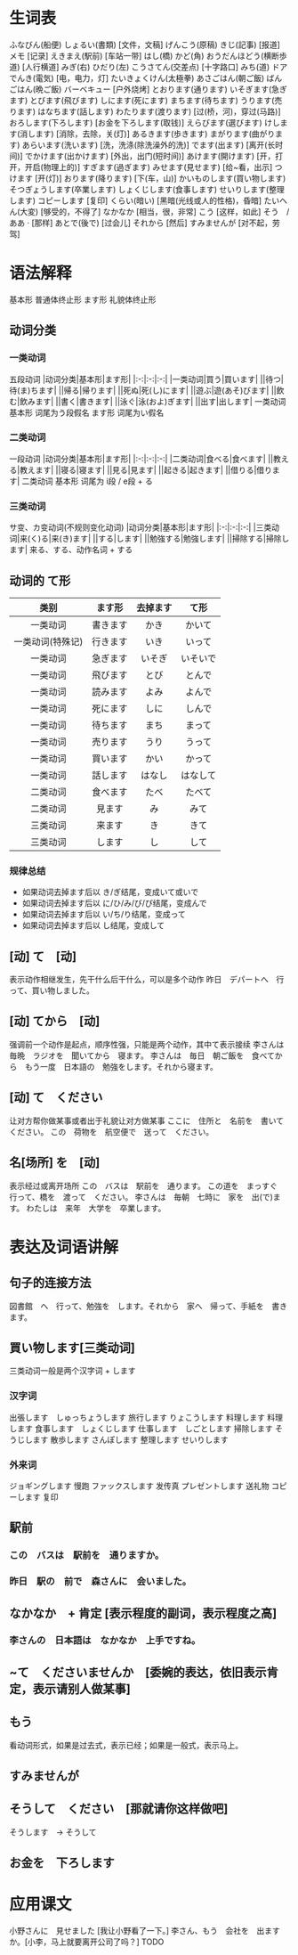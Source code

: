# 生词表
ふなびん(船便)
しょるい(書類)  [文件，文稿]
げんこう(原稿)
きじ(記事)  [报道]
メモ    [记录]
えきまえ(駅前)  [车站一带]
はし(橋)
かど(角)
おうだんほどう(横断歩道)    [人行横道]
みぎ(右)
ひだり(左)
こうさてん(交差点)  [十字路口]
みち(道)
ドア
でんき(電気)    [电，电力，灯]
たいきょくけん(太極拳)
あさごはん(朝ご飯)
ばんごはん(晩ご飯)
バーベキュー    [户外烧烤]
とおります(通ります)
いそぎます(急ぎます)
とびます(飛びます)
しにます(死にます)
まちます(待ちます)
うります(売ります)
はなちます(話します)
わたります(渡ります)    [过(桥，河)，穿过(马路)]
おろします(下ろします)  [お金を下ろします(取钱)]
えらびます(選びます)
けします(消します)  [消除，去除，关(灯)]
あるきます(歩きます)
まがります(曲がります)
あらいます(洗います)    [洗，洗涤(除洗澡外的洗)]
でます(出ます)  [离开(长时间)]
でかけます(出かけます)  [外出，出门(短时间)]
あけます(開けます)  [开，打开，开启(物理上的)]
すぎます(過ぎます)
みせます(見せます)  [给~看，出示]
つけます    [开(灯)]
おります(降ります)  [下(车，山)]
かいものします(買い物します)
そつぎょうします(卒業します)
しょくじします(食事します)
せいりします(整理します)
コピーします    [复印]
くらい(暗い)    [黑暗(光线或人的性格)，昏暗]
たいへん(大変)  [够受的，不得了]
なかなか    [相当，很，非常]
こう    [这样，如此]
そう　/ ああ   · [那样]
あとで(後で)    [过会儿]
それから    [然后]
すみませんが    [对不起，劳驾]

# 语法解释
基本形 普通体终止形
ます形 礼貌体终止形
## 动词分类
### 一类动词
五段动词
|动词分类|基本形|ます形|
|:-:|:-:|:-:|
|一类动词|買う|買います|
||待つ|待(ま)ちます|
||帰る|帰ります|
||死ぬ|死(し)にます|
||遊ぶ|遊(あそ)びます|
||飲む|飲みます|
||書く|書きます|
||泳ぐ|泳(およ)ぎます|
||出す|出します|
一类动词 基本形 词尾为う段假名
        ます形 词尾为い假名
### 二类动词
一段动词
|动词分类|基本形|ます形|
|:-:|:-:|:-:|
|二类动词|食べる|食べます|
||教える|教えます|
||寝る|寝ます|
||見る|見ます|
||起きる|起きます|
||借りる|借ります|
二类动词 基本形 词尾为 i段 / e段 + る
### 三类动词
サ变、カ变动词(不规则变化动词)
|动词分类|基本形|ます形|
|:-:|:-:|:-:|
|三类动词|来(く)る|来(き)ます|
||する|します|
||勉強する|勉強します|
||掃除する|掃除します|
来る、する、动作名词 + する
## 动词的 て形
|类别|ます形|去掉ます|て形|
|:-:|:-:|:-:|:-:|
|一类动词|書きます|かき|かいて|
|一类动词(特殊记)|行きます|いき|いって|
|一类动词|急ぎます|いそぎ|いそいで|
|一类动词|飛びます|とび|とんで|
|一类动词|読みます|よみ|よんで|
|一类动词|死にます|しに|しんで|
|一类动词|待ちます|まち|まって|
|一类动词|売ります|うり|うって|
|一类动词|買います|かい|かって|
|一类动词|話します|はなし|はなして|
|二类动词|食べます|たべ|たべて|
|二类动词|見ます|み|みて|
|三类动词|来ます|き|きて|
|三类动词|します|し|して|
### 规律总结
- 如果动词去掉ます后以 き/ぎ结尾，变成いて或いで
- 如果动词去掉ます后以 に/ひ/み/び/ぴ结尾，变成んで
- 如果动词去掉ます后以 い/ち/り结尾，变成って
- 如果动词去掉ます后以 し结尾，变成して

## [动] て　[动] 
表示动作相继发生，先干什么后干什么，可以是多个动作
昨日　デパートへ　行って、買い物しました。
## [动] てから　[动]
强调前一个动作是起点，顺序性强，只能是两个动作，其中て表示接续
李さんは　毎晩　ラジオを　聞いてから　寝ます。
李さんは　毎日　朝ご飯を　食べてから　もう一度　日本語の　勉強をします。それから寝ます。
## [动] て　ください
让对方帮你做某事或者出于礼貌让对方做某事
ここに　住所と　名前を　書いて　ください。
この　荷物を　航空便で　送って　ください。
## 名[场所] を　[动]
表示经过或离开场所
この　バスは　駅前を　通ります。
この道を　まっすぐ　行って、橋を　渡って　ください。
李さんは　毎朝　七時に　家を　出(で)ます。
わたしは　来年　大学を　卒業します。

# 表达及词语讲解
## 句子的连接方法
図書館　へ　行って、勉強を　します。それから　家へ　帰って、手紙を　書きます。
## 買い物します[三类动词]
三类动词一般是两个汉字词 + します
### 汉字词
出張します　しゅっちょうします
旅行します  りょこうします
料理します  料理します
食事します　しょくじします
仕事します　しごとします
掃除します  そうじします
散歩します  さんぽします
整理します  せいりします
### 外来词
ジョギングします    慢跑
ファックスします    发传真
プレゼントします    送礼物
コピーします    复印
## 駅前
### この　バスは　駅前を　通りますか。
### 昨日　駅の　前で　森さんに　会いました。
## なかなか　+ 肯定 [表示程度的副词，表示程度之高]
### 李さんの　日本語は　なかなか　上手ですね。
## ~て　くださいませんか　[委婉的表达，依旧表示肯定，表示请别人做某事]
## もう
看动词形式，如果是过去式，表示已经；如果是一般式，表示马上。
## すみませんが
## そうして　ください　[那就请你这样做吧]
そうします　-> そうして
## お金を　下ろします

# 应用课文
小野さんに　見せました [我让小野看了一下。]
李さん、もう　会社を　出ますか。[小李，马上就要离开公司了吗？]
TODO
